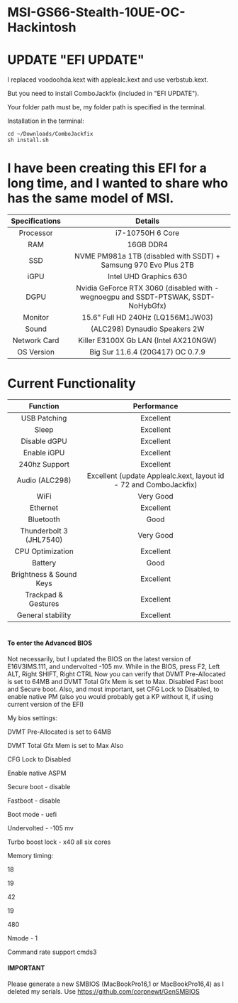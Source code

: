 # MSI-GS66-Stealth-10UE-OC-Hackintosh

# UPDATE "EFI UPDATE"
I replaced voodoohda.kext with applealc.kext and use verbstub.kext.

But you need to install ComboJackfix (included in "EFI UPDATE").

Your folder path must be, my folder path is specified in the terminal.

Installation in the terminal:

    cd ~/Downloads/ComboJackfix    
    sh install.sh      

# I have been creating this EFI for a long time, and I wanted to share who has the same model of MSI.

| Specifications | Details |
|:-: |:-: |
| Processor | i7-10750H 6 Core  |
| RAM | 16GB DDR4 |
| SSD | NVME PM981a 1TB (disabled with SSDT) + Samsung 970 Evo Plus 2TB |
| iGPU| Intel UHD Graphics 630 |
| DGPU | Nvidia GeForce RTX 3060 (disabled with -wegnoegpu and SSDT-PTSWAK, SSDT-NoHybGfx) |
| Monitor | 15.6" Full HD 240Hz (LQ156M1JW03) |
| Sound | (ALC298) Dynaudio Speakers 2W |
| Network Card | Killer E3100X Gb LAN  (Intel AX210NGW) |
| OS Version | Big Sur 11.6.4 (20G417) OC 0.7.9 | 

# Current Functionality

| Function | Performance |
|:-: |:-: |
| USB Patching | Excellent |
| Sleep | Excellent |
| Disable dGPU | Excellent |
| Enable iGPU | Excellent |
| 240hz Support | Excellent |
| Audio (ALC298) | Excellent (update Applealc.kext, layout id - 72 and ComboJackfix) | 
| WiFi | Very Good |
| Ethernet | Excellent|
| Bluetooth | Good |
| Thunderbolt 3 (JHL7540) | Very Good|
| CPU Optimization | Excellent |
| Battery | Good |
| Brightness & Sound Keys | Excellent |
| Trackpad & Gestures| Excellent |
| General stability | Excellent |

#
#### To enter the Advanced BIOS
Not necessarily, but I updated the BIOS on the latest version of E16V3IMS.111, and undervolted -105 mv.
While in the BIOS, press F2, Left ALT, Right SHIFT, Right CTRL
Now you can verify that DVMT Pre-Allocated is set to 64MB and DVMT Total Gfx Mem is set to Max. Disabled Fast boot and Secure boot.
Also, and most important, set CFG Lock to Disabled, to enable native PM (also you would probably get a KP without it, if using current version of the EFI)

My bios settings:

DVMT Pre-Allocated is set to 64MB

DVMT Total Gfx Mem is set to Max Also

CFG Lock to Disabled

Enable native ASPM

Secure boot - disable

Fastboot - disable

Boot mode - uefi

Undervolted - -105 mv

Turbo boost lock - x40 all six cores

Memory timing:

18

19

42

19

480

Nmode - 1

Command rate support cmds3

#### IMPORTANT

Please generate a new SMBIOS (MacBookPro16,1 or MacBookPro16,4) as I deleted my serials. 
Use https://github.com/corpnewt/GenSMBIOS
